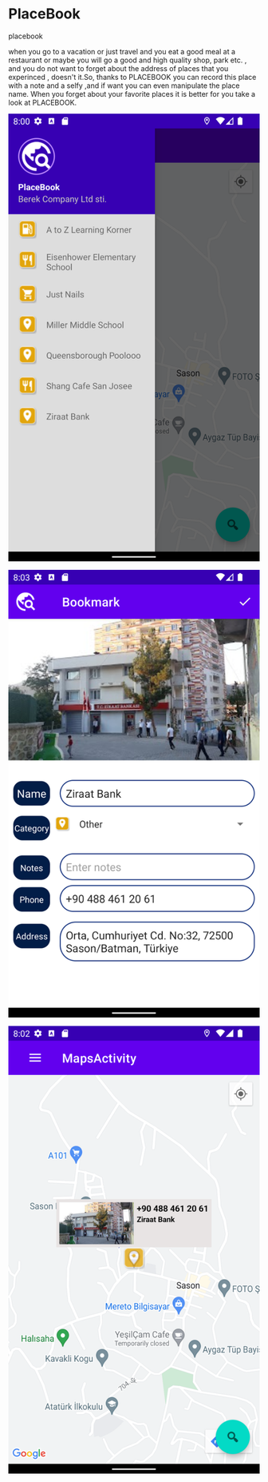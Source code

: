 # PlaceBook
placebook


when you go to a vacation or just travel and you eat a good meal at a restaurant or maybe you will
go a good and high quality shop, park etc. , and you do not want to forget about the address of places that you experinced , doesn't it.So,
thanks to PLACEBOOK you can record this place with a note  and a  selfy ,and if want you can even manipulate the place name. When you forget about your favorite places it is better for you take a look at PLACEBOOK.









![drawer screen](https://github.com/bilalceng/PlaceBook/blob/master/drawer_layout.png)

![detail screen](https://github.com/bilalceng/PlaceBook/blob/master/detail_screen.png)

![place window](https://github.com/bilalceng/PlaceBook/blob/master/place_window.png)
